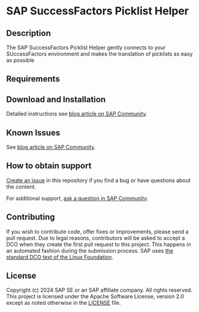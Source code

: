 # SAP SuccessFactors Picklist Helper
<!-- Please include descriptive title -->

<!--- Register repository https://api.reuse.software/register, then add REUSE badge:
[![REUSE status](https://api.reuse.software/badge/github.com/SAP-samples/REPO-NAME)](https://api.reuse.software/info/github.com/SAP-samples/REPO-NAME)
-->

## Description
The SAP SuccessFactors Picklist Helper gently connects to your SUccessFactors environment and makes the translation of picklists as easy as possible

## Requirements

## Download and Installation
Detailed instructions see [blog article on SAP Community](https://community.sap.com/t5/technology-blogs-by-sap/how-to-use-ai-services-to-translate-picklists-in-sap-successfactors-an/ba-p/13674307).

## Known Issues
See [blog article on SAP Community](https://community.sap.com/t5/technology-blogs-by-sap/how-to-use-ai-services-to-translate-picklists-in-sap-successfactors-an/ba-p/13674307).

## How to obtain support
[Create an issue](https://github.com/SAP-samples/successfactors-translation-service/issues) in this repository if you find a bug or have questions about the content.
 
For additional support, [ask a question in SAP Community](https://answers.sap.com/questions/ask.html).

## Contributing
If you wish to contribute code, offer fixes or improvements, please send a pull request. Due to legal reasons, contributors will be asked to accept a DCO when they create the first pull request to this project. This happens in an automated fashion during the submission process. SAP uses [the standard DCO text of the Linux Foundation](https://developercertificate.org/).

## License
Copyright (c) 2024 SAP SE or an SAP affiliate company. All rights reserved. This project is licensed under the Apache Software License, version 2.0 except as noted otherwise in the [LICENSE](LICENSE) file.
